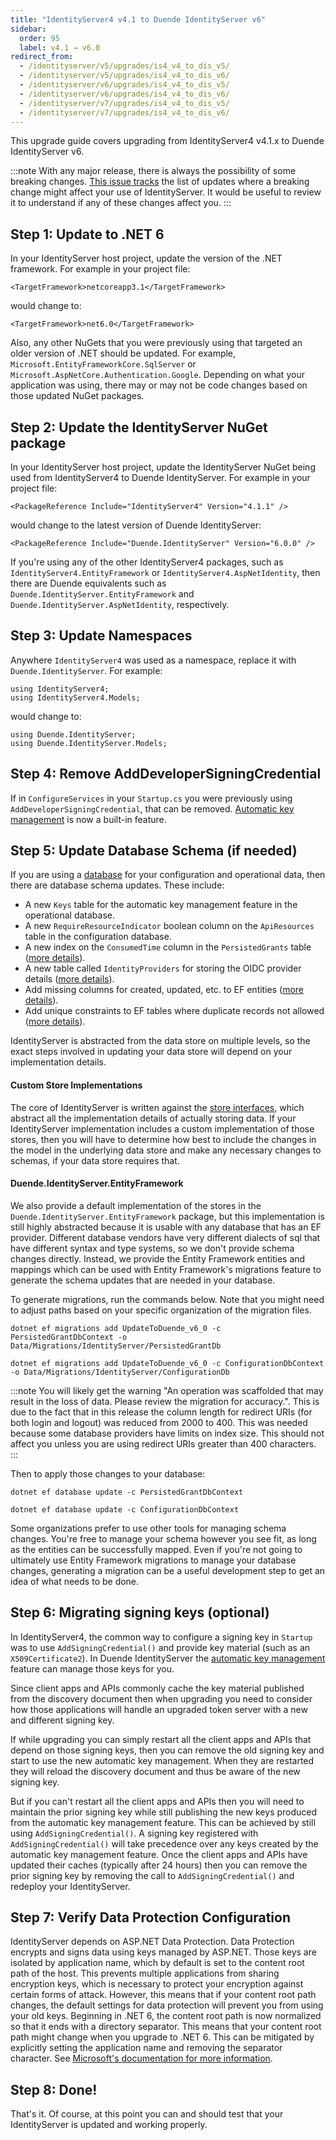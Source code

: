 ```yaml
---
title: "IdentityServer4 v4.1 to Duende IdentityServer v6"
sidebar:
  order: 95
  label: v4.1 → v6.0
redirect_from:
  - /identityserver/v5/upgrades/is4_v4_to_dis_v5/
  - /identityserver/v5/upgrades/is4_v4_to_dis_v6/
  - /identityserver/v6/upgrades/is4_v4_to_dis_v5/
  - /identityserver/v6/upgrades/is4_v4_to_dis_v6/
  - /identityserver/v7/upgrades/is4_v4_to_dis_v5/
  - /identityserver/v7/upgrades/is4_v4_to_dis_v6/
---
```


This upgrade guide covers upgrading from IdentityServer4 v4.1.x to Duende IdentityServer v6.

:::note
With any major release, there is always the possibility of some breaking changes.
[This issue tracks](https://github.com/DuendeSoftware/IdentityServer/issues/351) the list of updates where a breaking change might affect your use of IdentityServer. It would be useful to review it to understand if any of these changes affect you.
:::

## Step 1: Update to .NET 6

In your IdentityServer host project, update the version of the .NET framework. 
For example in your project file:

```
<TargetFramework>netcoreapp3.1</TargetFramework>
```

would change to: 

```
<TargetFramework>net6.0</TargetFramework>
```

Also, any other NuGets that you were previously using that targeted an older version of .NET should be updated.
For example, `Microsoft.EntityFrameworkCore.SqlServer` or `Microsoft.AspNetCore.Authentication.Google`.
Depending on what your application was using, there may or may not be code changes based on those updated NuGet packages. 

## Step 2: Update the IdentityServer NuGet package

In your IdentityServer host project, update the IdentityServer NuGet being used from IdentityServer4 to Duende IdentityServer. 
For example in your project file:

```
<PackageReference Include="IdentityServer4" Version="4.1.1" />
```

would change to the latest version of Duende IdentityServer:

```
<PackageReference Include="Duende.IdentityServer" Version="6.0.0" />
```

If you're using any of the other IdentityServer4 packages, such as `IdentityServer4.EntityFramework` or `IdentityServer4.AspNetIdentity`, then there are Duende equivalents such as `Duende.IdentityServer.EntityFramework` and `Duende.IdentityServer.AspNetIdentity`, respectively.

## Step 3: Update Namespaces

Anywhere `IdentityServer4` was used as a namespace, replace it with `Duende.IdentityServer`. For example:

```
using IdentityServer4;
using IdentityServer4.Models;
```

would change to:

```
using Duende.IdentityServer;
using Duende.IdentityServer.Models;
```

## Step 4: Remove AddDeveloperSigningCredential

If in `ConfigureServices` in your `Startup.cs` you were previously using `AddDeveloperSigningCredential`, that can be removed. 
[Automatic key management](/identityserver/fundamentals/key-management/) is now a built-in feature.

## Step 5: Update Database Schema (if needed)

If you are using a [database](/identityserver/data/) for your configuration and operational data, then there are database schema updates.
These include:

* A new `Keys` table for the automatic key management feature in the operational database.
* A new `RequireResourceIndicator` boolean column on the `ApiResources` table in the configuration database.
* A new index on the `ConsumedTime` column in the `PersistedGrants` table ([more details](https://github.com/DuendeSoftware/IdentityServer/pull/84)).
* A new table called `IdentityProviders` for storing the OIDC provider details ([more details](https://github.com/DuendeSoftware/IdentityServer/pull/188)).
* Add missing columns for created, updated, etc. to EF entities ([more details](https://github.com/DuendeSoftware/IdentityServer/pull/356)).
* Add unique constraints to EF tables where duplicate records not allowed ([more details](https://github.com/DuendeSoftware/IdentityServer/pull/355)).

IdentityServer is abstracted from the data store on multiple levels, so the exact steps involved in updating your data store will depend on your implementation details. 

#### Custom Store Implementations
The core of IdentityServer is written against the [store interfaces](/identityserver/reference/stores), which abstract all the implementation details of actually storing data. If your IdentityServer implementation includes a custom implementation of those stores, then you will have to determine how best to include the changes in the model in the underlying data store and make any necessary changes to schemas, if your data store requires that.

#### Duende.IdentityServer.EntityFramework
We also provide a default implementation of the stores in the `Duende.IdentityServer.EntityFramework` package, but this implementation is still highly abstracted because it is usable with any database that has an EF provider. Different database vendors have very different dialects of sql that have different syntax and type systems, so we don't provide schema changes directly. Instead, we provide the Entity Framework entities and mappings which can be used with Entity Framework's migrations feature to generate the schema updates that are needed in your database. 

To generate migrations, run the commands below. Note that you might need to adjust paths based on your specific organization of the migration files.

```
dotnet ef migrations add UpdateToDuende_v6_0 -c PersistedGrantDbContext -o Data/Migrations/IdentityServer/PersistedGrantDb

dotnet ef migrations add UpdateToDuende_v6_0 -c ConfigurationDbContext -o Data/Migrations/IdentityServer/ConfigurationDb
```

:::note
You will likely get the warning "An operation was scaffolded that may result in the loss of data. Please review the migration for accuracy.". This is due to the fact that in this release the column length for redirect URIs (for both login and logout) was reduced from 2000 to 400. This was needed because some database providers have limits on index size. This should not affect you unless you are using redirect URIs greater than 400 characters.
:::

Then to apply those changes to your database:

```
dotnet ef database update -c PersistedGrantDbContext

dotnet ef database update -c ConfigurationDbContext
```

Some organizations prefer to use other tools for managing schema changes. You're free to manage your schema however you see fit, as long as the entities can be successfully mapped. Even if you're not going to ultimately use Entity Framework migrations to manage your database changes, generating a migration can be a useful development step to get an idea of what needs to be done.

## Step 6: Migrating signing keys (optional)

In IdentityServer4, the common way to configure a signing key in `Startup` was to use `AddSigningCredential()` and provide key material (such as an `X509Certificate2`).
In Duende IdentityServer the [automatic key management](/identityserver/fundamentals/key-management/) feature can manage those keys for you.

Since client apps and APIs commonly cache the key material published from the discovery document then when upgrading you need to consider how those applications will handle an upgraded token server with a new and different signing key.

If while upgrading you can simply restart all the client apps and APIs that depend on those signing keys, then you can remove the old signing key and start to use the new automatic key management. 
When they are restarted they will reload the discovery document and thus be aware of the new signing key.

But if you can't restart all the client apps and APIs then you will need to maintain the prior signing key while still publishing the new keys produced from the automatic key management feature. 
This can be achieved by still using `AddSigningCredential()`.
A signing key registered with `AddSigningCredential()` will take precedence over any keys created by the automatic key management feature.
Once the client apps and APIs have updated their caches (typically after 24 hours) then you can remove the prior signing key by removing the call to `AddSigningCredential()` and redeploy your IdentityServer.

## Step 7: Verify Data Protection Configuration
IdentityServer depends on ASP.NET Data Protection. Data Protection encrypts and signs data using keys managed by ASP.NET. Those keys are isolated by application name, which by default is set to the content root path of the host. This prevents multiple applications from sharing encryption keys, which is necessary to protect your encryption against certain forms of attack. However, this means that if your content root path changes, the default settings for data protection will prevent you from using your old keys. Beginning in .NET 6, the content root path is now normalized so that it ends with a directory separator. This means that your content root path might change when you upgrade to .NET 6. This can be mitigated by explicitly setting the application name and removing the separator character. See [Microsoft's documentation for more information](https://learn.microsoft.com/en-us/aspnet/core/security/data-protection/configuration/overview?view=aspnetcore-6.0#setapplicationname).

## Step 8: Done!

That's it. Of course, at this point you can and should test that your IdentityServer is updated and working properly.
